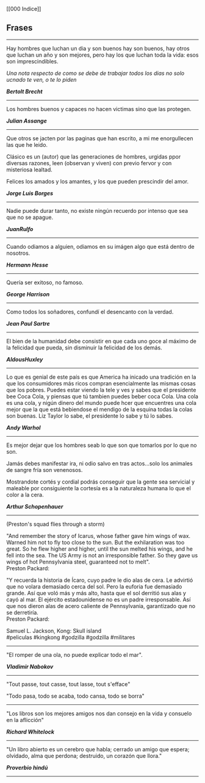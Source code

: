 [[000 Indice]]

## Frases
---


Hay hombres que luchan un dia y son buenos hay son buenos, hay otros que luchan un año y son mejores, pero hay los que luchan toda la vida: esos son imprescindibles.

_Una nota respecto de como se debe de trabajar todos los dias no solo ucnado te ven, o te lo piden_

***Bertolt Brecht***

---
Los hombres buenos y capaces no hacen victimas sino que las protegen.

***Julian Assange***

---
 Que otros se jacten por las paginas que han escrito, a mi me enorgullecen las que he leido.

Clásico es un (autor) que las generaciones de hombres, urgidas ppor diversas razones, leen (observan y viven) con previo fervor y con misteriosa lealtad.

Felices los amados y los amantes, y los que pueden prescindir del amor.

***Jorge Luis Borges***

---

Nadie puede durar tanto, no existe ningún recuerdo por intenso que sea que no se apague.

***JuanRulfo***

---
  
Cuando odiamos a alguien, odiamos en su imágen algo que está dentro de nosotros.

***Hermann Hesse***

---

Quería ser exitoso, no famoso.

***George Harrison***

---
Como todos los soñadores, confundí el desencanto con la verdad.

***Jean Paul Sartre***

---
El bien de la humanidad debe consistir en que cada uno goce al máximo de la felicidad que pueda, sin disminuir la felicidad de los demás.

***AldousHuxley***

---
  
Lo que es genial de este país es que America ha inicado una tradición en la que los consumidores más ricos compran esencialmente las mismas cosas que los pobres. Puedes estar viendo la tele y ves y sabes que el presidente bee Coca Cola, y piensas que tú tambien puedes beber coca Cola. Una cola es una cola, y nigún dinero del mundo puede hcer que encuentres una cola mejor que la que está bebiendose el mendigo de la esquina todas la colas son buenas. Liz Taylor lo sabe, el presidente lo sabe y tú lo sabes.

***Andy Warhol***

---
Es mejor dejar que los hombres seab lo que son que tomarlos por lo que no son.

Jamás debes manifestar ira, ni odio salvo en tras actos...solo los animales de sangre fría son venenosos.

Mostrandote cortés y cordial podrás conseguir que la gente sea servicial y maleable por consiguiente la cortesía es a la naturaleza humana lo que el color a la cera.

***Arthur Schopenhauer***

---
(Preston's squad flies through a storm)

"And remember the story of Icarus, whose father gave him wings of wax. Warned him not to fly too close to the sun. But the exhilaration was too great. So he flew higher and higher, until the sun melted his wings, and he fell into the sea. The US Army is not an irresponsible father. So they gave us wings of hot Pennsylvania steel, guaranteed not to melt".  
Preston Packard:

"Y recuerda la historia de Ícaro, cuyo padre le dio alas de cera. Le advirtió que no volara demasiado cerca del sol. Pero la euforia fue demasiado grande. Así que voló más y más alto, hasta que el sol derritió sus alas y cayó al mar. El ejército estadounidense no es un padre irresponsable. Así que nos dieron alas de acero caliente de Pennsylvania, garantizado que no se derretiría.  
Preston Packard:

Samuel L. Jackson, Kong: Skull island  
#peliculas #kingkong #godzilla #godzilla #militares 

---
"El romper de una ola, no puede explicar todo el mar".

***Vladimir Nabokov***

---
"Tout passe, tout casse, tout lasse, tout s'efface"

"Todo pasa, todo se acaba, todo cansa, todo se borra"

---
"Los libros son los mejores amigos nos dan consejo en la vida y consuelo en la aflicción"

***Richard Whitelock***

---
"Un libro abierto es un cerebro que habla; cerrado un amigo que espera; olvidado, alma que perdona; destruido, un corazón que llora."

***Proverbio hindú***

---
